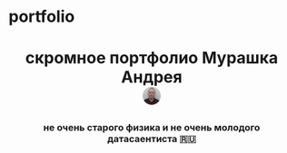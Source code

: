# portfolio

<h1 align="center">скромное портфолио Мурашка Андрея 
<br><img src="https://github.com/rcc-avm/portfolio/blob/main/A2.png" height="32"/></h1>
<h3 align="center">не очень старого физика и не очень молодого датасаентиста 🇷🇺</h3>
